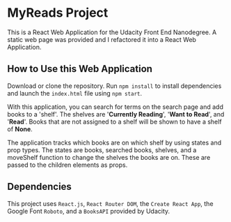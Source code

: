# MyReads Project

This is a React Web Application for the Udacity Front End Nanodegree. A static web page was provided and I refactored it into a React Web Application.

## How to Use this Web Application

Download or clone the repository. Run `npm install` to install dependencies and launch the `index.html` file using `npm start`.

With this application, you can search for terms on the search page and add books to a 'shelf'. The shelves are '**Currently Reading**', '**Want to Read**', and '**Read**'. Books that are not assigned to a shelf will be shown to have a shelf of **None**.

The application tracks which books are on which shelf by using states and prop types. The states are books, searched books, shelves, and a moveShelf function to change the shelves the books are on. These are passed to the children elements as props.

## Dependencies

This project uses `React.js`, `React Router DOM`, the `Create React App`, the Google Font `Roboto`,  and a `BooksAPI` provided by Udacity.